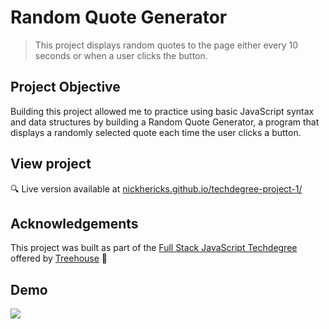 # Random Quote Generator
> This project displays random quotes to the page either every 10 seconds or when a user clicks the button.

## Project Objective
Building this project allowed me to practice using basic JavaScript syntax and data structures by building a Random Quote Generator, a program that displays a randomly selected quote each time the user clicks a button.

## View project
 :mag: Live version available at [nickhericks.github.io/techdegree-project-1/](https://nickhericks.github.io/techdegree-project-1/)

<!-- ## Features
What makes your project stand out? (screenshots if beneficial)

- [x] Offline support
- [x] Cross-platform
- [x] Awesome sounds
- [x] No signup/login required
- [ ] Auto launch
- [ ] Auto updates -->

<!-- ## Code Example
Show what the library does as concisely as possible, developers should be able to figure out how your project solves their problem by looking at the code example. Make sure the API you are showing off is obvious, and that your code is short and concise. -->


## Acknowledgements
This project was built as part of the [Full Stack JavaScript Techdegree](https://join.teamtreehouse.com/techdegree/) offered by [Treehouse](https://teamtreehouse.com) :raised_hands:

## Demo
<img src="https://res.cloudinary.com/dtqevfsxh/image/upload/c_scale,w_500/v1550086727/portfolio/random-quote-generator.png">
